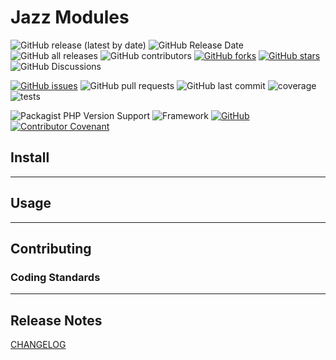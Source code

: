 # Jazz Modules
![GitHub release (latest by date)](https://img.shields.io/github/v/release/mluster/jazz-modules?style=plastic)
![GitHub Release Date](https://img.shields.io/github/release-date/mluster/jazz-modules?style=plastic)
![GitHub all releases](https://img.shields.io/github/downloads/mluster/jazz-modules/total?style=plastic)
![GitHub contributors](https://img.shields.io/github/contributors/mluster/jazz-modules?style=plastic&color=blue)
[![GitHub forks](https://img.shields.io/github/forks/mluster/jazz-modules?style=plastic)](https://github.com/mluster/jazz-modules/network)
[![GitHub stars](https://img.shields.io/github/stars/mluster/jazz-modules?style=plastic)](https://github.com/mluster/jazz-modules/stargazers)
![GitHub Discussions](https://img.shields.io/github/discussions/mluster/jazz-modules?style=plastic)

[![GitHub issues](https://img.shields.io/github/issues/mluster/jazz-modules?style=plastic)](https://github.com/mluster/jazz-modules/issues)
![GitHub pull requests](https://img.shields.io/github/issues-pr/mluster/jazz-modules?style=plastic)
![GitHub last commit](https://img.shields.io/github/last-commit/mluster/jazz-modules?style=plastic)
![coverage](https://img.shields.io/badge/coverage-93%25-green?style=plastic)
![tests](https://img.shields.io/badge/tests-124%20passed-success?style=plastic)

![Packagist PHP Version Support](https://img.shields.io/packagist/php-v/mluster/jazz-modules?logo=php&style=plastic&color=9cf)
![Framework](https://img.shields.io/badge/laravel-9.x-9cf?style=plastic&logo=laravel)
[![GitHub](https://img.shields.io/github/license/mluster/jazz-modules?style=plastic&color=9cf)](LICENSE)
[![Contributor Covenant](https://img.shields.io/badge/Contributor%20Covenant-2.1-4baaaa.svg?style=plastic&color=9cf)](CODE_OF_CONDUCT.md)


## Install

---
## Usage

---
## Contributing
### Coding Standards


---
## Release Notes
[CHANGELOG](./CHANGELOG.md)
